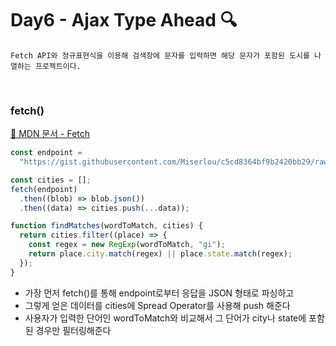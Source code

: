 # Day6 - Ajax Type Ahead 🔍

```
Fetch API와 정규표현식을 이용해 검색창에 문자를 입력하면 해당 문자가 포함된 도시를 나열하는 프로젝트이다.
```

<br>

### fetch()

[🔗 MDN 문서 - Fetch](https://developer.mozilla.org/ko/docs/Web/API/Fetch_API/Using_Fetch)

```javascript
const endpoint =
  "https://gist.githubusercontent.com/Miserlou/c5cd8364bf9b2420bb29/raw/2bf258763cdddd704f8ffd3ea9a3e81d25e2c6f6/cities.json";

const cities = [];
fetch(endpoint)
  .then((blob) => blob.json())
  .then((data) => cities.push(...data));

function findMatches(wordToMatch, cities) {
  return cities.filter((place) => {
    const regex = new RegExp(wordToMatch, "gi");
    return place.city.match(regex) || place.state.match(regex);
  });
}
```

- 가장 먼저 fetch()를 통해 endpoint로부터 응답을 JSON 형태로 파싱하고
- 그렇게 얻은 데이터를 cities에 Spread Operator를 사용해 push 해준다
- 사용자가 입력한 단어인 wordToMatch와 비교해서 그 단어가 city나 state에 포함된 경우만 필터링해준다
